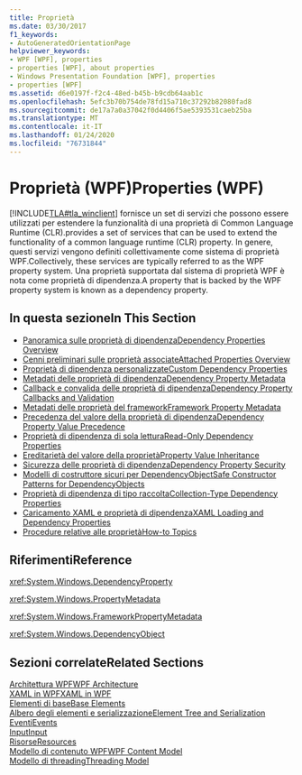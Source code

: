 ```yaml
---
title: Proprietà
ms.date: 03/30/2017
f1_keywords:
- AutoGeneratedOrientationPage
helpviewer_keywords:
- WPF [WPF], properties
- properties [WPF], about properties
- Windows Presentation Foundation [WPF], properties
- properties [WPF]
ms.assetid: d6e0197f-f2c4-48ed-b45b-b9cdb64aab1c
ms.openlocfilehash: 5efc3b70b754de78fd15a710c37292b82080fad8
ms.sourcegitcommit: de17a7a0a37042f0d4406f5ae5393531caeb25ba
ms.translationtype: MT
ms.contentlocale: it-IT
ms.lasthandoff: 01/24/2020
ms.locfileid: "76731844"
---
```

# <a name="properties-wpf"></a><span data-ttu-id="18d8f-102">Proprietà (WPF)</span><span class="sxs-lookup"><span data-stu-id="18d8f-102">Properties (WPF)</span></span>
[!INCLUDE[TLA#tla_winclient](../../../../includes/tlasharptla-winclient-md.md)] <span data-ttu-id="18d8f-103">fornisce un set di servizi che possono essere utilizzati per estendere la funzionalità di una proprietà di Common Language Runtime (CLR).</span><span class="sxs-lookup"><span data-stu-id="18d8f-103">provides a set of services that can be used to extend the functionality of a common language runtime (CLR) property.</span></span> <span data-ttu-id="18d8f-104">In genere, questi servizi vengono definiti collettivamente come sistema di proprietà WPF.</span><span class="sxs-lookup"><span data-stu-id="18d8f-104">Collectively, these services are typically referred to as the WPF property system.</span></span> <span data-ttu-id="18d8f-105">Una proprietà supportata dal sistema di proprietà WPF è nota come proprietà di dipendenza.</span><span class="sxs-lookup"><span data-stu-id="18d8f-105">A property that is backed by the WPF property system is known as a dependency property.</span></span>  
  
## <a name="in-this-section"></a><span data-ttu-id="18d8f-106">In questa sezione</span><span class="sxs-lookup"><span data-stu-id="18d8f-106">In This Section</span></span>  

- [<span data-ttu-id="18d8f-107">Panoramica sulle proprietà di dipendenza</span><span class="sxs-lookup"><span data-stu-id="18d8f-107">Dependency Properties Overview</span></span>](dependency-properties-overview.md)
- [<span data-ttu-id="18d8f-108">Cenni preliminari sulle proprietà associate</span><span class="sxs-lookup"><span data-stu-id="18d8f-108">Attached Properties Overview</span></span>](attached-properties-overview.md)
- [<span data-ttu-id="18d8f-109">Proprietà di dipendenza personalizzate</span><span class="sxs-lookup"><span data-stu-id="18d8f-109">Custom Dependency Properties</span></span>](custom-dependency-properties.md)
- [<span data-ttu-id="18d8f-110">Metadati delle proprietà di dipendenza</span><span class="sxs-lookup"><span data-stu-id="18d8f-110">Dependency Property Metadata</span></span>](dependency-property-metadata.md)
- [<span data-ttu-id="18d8f-111">Callback e convalida delle proprietà di dipendenza</span><span class="sxs-lookup"><span data-stu-id="18d8f-111">Dependency Property Callbacks and Validation</span></span>](dependency-property-callbacks-and-validation.md)
- [<span data-ttu-id="18d8f-112">Metadati delle proprietà del framework</span><span class="sxs-lookup"><span data-stu-id="18d8f-112">Framework Property Metadata</span></span>](framework-property-metadata.md)
- [<span data-ttu-id="18d8f-113">Precedenza del valore della proprietà di dipendenza</span><span class="sxs-lookup"><span data-stu-id="18d8f-113">Dependency Property Value Precedence</span></span>](dependency-property-value-precedence.md)
- [<span data-ttu-id="18d8f-114">Proprietà di dipendenza di sola lettura</span><span class="sxs-lookup"><span data-stu-id="18d8f-114">Read-Only Dependency Properties</span></span>](read-only-dependency-properties.md)
- [<span data-ttu-id="18d8f-115">Ereditarietà del valore della proprietà</span><span class="sxs-lookup"><span data-stu-id="18d8f-115">Property Value Inheritance</span></span>](property-value-inheritance.md)
- [<span data-ttu-id="18d8f-116">Sicurezza delle proprietà di dipendenza</span><span class="sxs-lookup"><span data-stu-id="18d8f-116">Dependency Property Security</span></span>](dependency-property-security.md)
- [<span data-ttu-id="18d8f-117">Modelli di costruttore sicuri per DependencyObject</span><span class="sxs-lookup"><span data-stu-id="18d8f-117">Safe Constructor Patterns for DependencyObjects</span></span>](safe-constructor-patterns-for-dependencyobjects.md)
- [<span data-ttu-id="18d8f-118">Proprietà di dipendenza di tipo raccolta</span><span class="sxs-lookup"><span data-stu-id="18d8f-118">Collection-Type Dependency Properties</span></span>](collection-type-dependency-properties.md)
- [<span data-ttu-id="18d8f-119">Caricamento XAML e proprietà di dipendenza</span><span class="sxs-lookup"><span data-stu-id="18d8f-119">XAML Loading and Dependency Properties</span></span>](xaml-loading-and-dependency-properties.md)
- [<span data-ttu-id="18d8f-120">Procedure relative alle proprietà</span><span class="sxs-lookup"><span data-stu-id="18d8f-120">How-to Topics</span></span>](properties-how-to-topics.md)
  
## <a name="reference"></a><span data-ttu-id="18d8f-121">Riferimenti</span><span class="sxs-lookup"><span data-stu-id="18d8f-121">Reference</span></span>  
 <xref:System.Windows.DependencyProperty>  
  
 <xref:System.Windows.PropertyMetadata>  
  
 <xref:System.Windows.FrameworkPropertyMetadata>  
  
 <xref:System.Windows.DependencyObject>  
  
## <a name="related-sections"></a><span data-ttu-id="18d8f-122">Sezioni correlate</span><span class="sxs-lookup"><span data-stu-id="18d8f-122">Related Sections</span></span>  
 [<span data-ttu-id="18d8f-123">Architettura WPF</span><span class="sxs-lookup"><span data-stu-id="18d8f-123">WPF Architecture</span></span>](wpf-architecture.md)  
  [<span data-ttu-id="18d8f-124">XAML in WPF</span><span class="sxs-lookup"><span data-stu-id="18d8f-124">XAML in WPF</span></span>](xaml-in-wpf.md)  
  [<span data-ttu-id="18d8f-125">Elementi di base</span><span class="sxs-lookup"><span data-stu-id="18d8f-125">Base Elements</span></span>](base-elements.md)  
  [<span data-ttu-id="18d8f-126">Albero degli elementi e serializzazione</span><span class="sxs-lookup"><span data-stu-id="18d8f-126">Element Tree and Serialization</span></span>](element-tree-and-serialization.md)  
  [<span data-ttu-id="18d8f-127">Eventi</span><span class="sxs-lookup"><span data-stu-id="18d8f-127">Events</span></span>](events-wpf.md)  
  [<span data-ttu-id="18d8f-128">Input</span><span class="sxs-lookup"><span data-stu-id="18d8f-128">Input</span></span>](input-wpf.md)  
  [<span data-ttu-id="18d8f-129">Risorse</span><span class="sxs-lookup"><span data-stu-id="18d8f-129">Resources</span></span>](resources-wpf.md)  
  [<span data-ttu-id="18d8f-130">Modello di contenuto WPF</span><span class="sxs-lookup"><span data-stu-id="18d8f-130">WPF Content Model</span></span>](../controls/wpf-content-model.md)  
  [<span data-ttu-id="18d8f-131">Modello di threading</span><span class="sxs-lookup"><span data-stu-id="18d8f-131">Threading Model</span></span>](threading-model.md)
